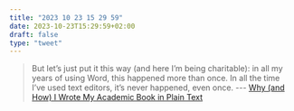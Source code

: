```yaml
---
title: "2023 10 23 15 29 59"
date: 2023-10-23T15:29:59+02:00
draft: false
type: "tweet"
---
```

> But let’s just put it this way (and here I’m being charitable): in all my years of using Word, this happened more than once. In all the time I’ve used text editors, it’s never happened, even once. --- [Why (and How) I Wrote My Academic Book in Plain Text](http://wcaleb.org/blog/my-academic-book-in-plain-text)
